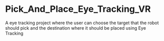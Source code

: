 # Pick_And_Place_Eye_Tracking_VR
A eye tracking project where the user can choose the target that the robot should pick and the destination where it should be placed using Eye Tracking
